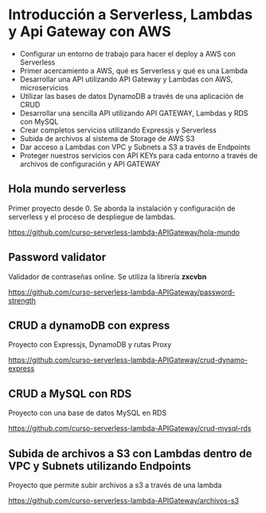 # Introducción a Serverless, Lambdas y Api Gateway con AWS

- Configurar un entorno de trabajo para hacer el deploy a AWS con Serverless
- Primer acercamiento a AWS, qué es Serverless y qué es una Lambda
- Desarrollar una API utilizando API Gateway y Lambdas con AWS, microservicios
- Utilizar las bases de datos DynamoDB a través de una aplicación de CRUD
- Desarrollar una sencilla API utilizando API GATEWAY, Lambdas y RDS con MySQL
- Crear completos servicios utilizando Expressjs y Serverless
- Subida de archivos al sistema de Storage de AWS S3
- Dar acceso a Lambdas con VPC y Subnets a S3 a través de Endpoints
- Proteger nuestros servicios con API KEYs para cada entorno a través de archivos de configuración y API GATEWAY

## Hola mundo serverless

Primer proyecto desde 0. Se aborda la instalación y configuración de serverless y el proceso de despliegue de lambdas.

https://github.com/curso-serverless-lambda-APIGateway/hola-mundo

## Password validator

Validador de contraseñas online. Se utiliza la librería **zxcvbn**

https://github.com/curso-serverless-lambda-APIGateway/password-strength

## CRUD a dynamoDB con express

Proyecto con Expressjs, DynamoDB y rutas Proxy

https://github.com/curso-serverless-lambda-APIGateway/crud-dynamo-express

## CRUD a MySQL con RDS

Proyecto con una base de datos MySQL en RDS

https://github.com/curso-serverless-lambda-APIGateway/crud-mysql-rds

## Subida de archivos a S3 con Lambdas dentro de VPC y Subnets utilizando Endpoints

Proyecto que permite subir archivos a s3 a través de una lambda

https://github.com/curso-serverless-lambda-APIGateway/archivos-s3
